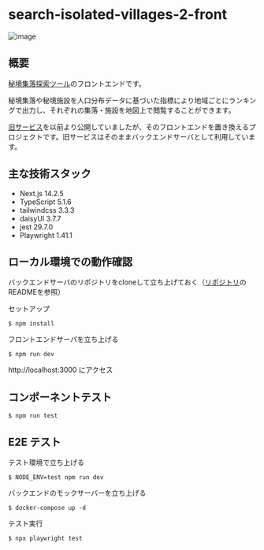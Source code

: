 # search-isolated-villages-2-front
![image](https://github.com/user-attachments/assets/7cacf018-05d8-482b-b332-2a04102d5566)

## 概要
[秘境集落探索ツール](https://search-isolated-villages.com/)のフロントエンドです。

秘境集落や秘境施設を人口分布データに基づいた指標により地域ごとにランキングで出力し、それぞれの集落・施設を地図上で閲覧することができます。

[旧サービス](https://search-isolated-villages-2.herokuapp.com/)を以前より公開していましたが、そのフロントエンドを置き換えるプロジェクトです。旧サービスはそのままバックエンドサーバとして利用しています。

## 主な技術スタック
- Next.js 14.2.5
- TypeScript 5.1.6
- tailwindcss 3.3.3
- daisyUI 3.7.7
- jest 29.7.0
- Playwright 1.41.1

## ローカル環境での動作確認

バックエンドサーバのリポジトリをcloneして立ち上げておく（[リポジトリ](https://github.com/ogawa-tomo/search-isolated-villages-2)のREADMEを参照）

セットアップ

```
$ npm install
```

フロントエンドサーバを立ち上げる

```
$ npm run dev
```

http://localhost:3000 にアクセス

## コンポーネントテスト

```
$ npm run test
```


## E2E テスト

テスト環境で立ち上げる

```
$ NODE_ENV=test npm run dev
```

バックエンドのモックサーバーを立ち上げる

```
$ docker-compose up -d
```

テスト実行

```
$ npx playwright test
```
